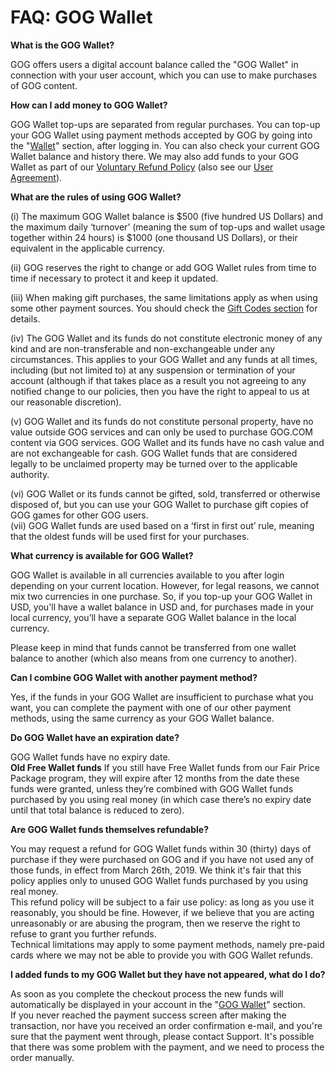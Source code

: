 FAQ: GOG Wallet
===============

**What is the GOG Wallet?**

GOG offers users a digital account balance called the "GOG Wallet" in connection with your user account, which you can use to make purchases of GOG content.

  
  
**How can I add money to GOG Wallet?**

GOG Wallet top-ups are separated from regular purchases. You can top-up your GOG Wallet using payment methods accepted by GOG by going into the "[Wallet](https://www.gog.com/wallet)" section, after logging in. You can also check your current GOG Wallet balance and history there. We may also add funds to your GOG Wallet as part of our [Voluntary Refund Policy](https://support.gog.com/hc/en-us/articles/360006129837-GOG-COM-Voluntary-Refund-Policy?product=gog) (also see our [User Agreement](https://support.gog.com/hc/en-us/articles/212632089-GOG-User-Agreement?product=gog)).

  
  
**What are the rules of using GOG Wallet?**

(i) The maximum GOG Wallet balance is $500 (five hundred US Dollars) and the maximum daily ‘turnover’ (meaning the sum of top-ups and wallet usage together within 24 hours) is $1000 (one thousand US Dollars), or their equivalent in the applicable currency.  
  
(ii) GOG reserves the right to change or add GOG Wallet rules from time to time if necessary to protect it and keep it updated.  
  
(iii) When making gift purchases, the same limitations apply as when using some other payment sources. You should check the [Gift Codes section](https://support.gog.com/hc/en-us/articles/360001948134-FAQ-Gift-codes?product=gog) for details.  
  
(iv) The GOG Wallet and its funds do not constitute electronic money of any kind and are non-transferable and non-exchangeable under any circumstances. This applies to your GOG Wallet and any funds at all times, including (but not limited to) at any suspension or termination of your account (although if that takes place as a result you not agreeing to any notified change to our policies, then you have the right to appeal to us at our reasonable discretion).  
  
(v) GOG Wallet and its funds do not constitute personal property, have no value outside GOG services and can only be used to purchase GOG.COM content via GOG services. GOG Wallet and its funds have no cash value and are not exchangeable for cash. GOG Wallet funds that are considered legally to be unclaimed property may be turned over to the applicable authority.  
  
(vi) GOG Wallet or its funds cannot be gifted, sold, transferred or otherwise disposed of, but you can use your GOG Wallet to purchase gift copies of GOG games for other GOG users.  
(vii) GOG Wallet funds are used based on a ‘first in first out’ rule, meaning that the oldest funds will be used first for your purchases.

  
  
**What currency is available for GOG Wallet?**

GOG Wallet is available in all currencies available to you after login depending on your current location. However, for legal reasons, we cannot mix two currencies in one purchase. So, if you top-up your GOG Wallet in USD, you'll have a wallet balance in USD and, for purchases made in your local currency, you’ll have a separate GOG Wallet balance in the local currency.

Please keep in mind that funds cannot be transferred from one wallet balance to another (which also means from one currency to another).

  
  
**Can I combine GOG Wallet with another payment method?**

Yes, if the funds in your GOG Wallet are insufficient to purchase what you want, you can complete the payment with one of our other payment methods, using the same currency as your GOG Wallet balance.

  
  
**Do GOG Wallet have an expiration date?**

GOG Wallet funds have no expiry date.  
**Old Free Wallet funds** If you still have Free Wallet funds from our Fair Price Package program, they will expire after 12 months from the date these funds were granted, unless they’re combined with GOG Wallet funds purchased by you using real money (in which case there’s no expiry date until that total balance is reduced to zero).

  
  
**Are GOG Wallet funds themselves refundable?**

You may request a refund for GOG Wallet funds within 30 (thirty) days of purchase if they were purchased on GOG and if you have not used any of those funds, in effect from March 26th, 2019. We think it's fair that this policy applies only to unused GOG Wallet funds purchased by you using real money.  
This refund policy will be subject to a fair use policy: as long as you use it reasonably, you should be fine. However, if we believe that you are acting unreasonably or are abusing the program, then we reserve the right to refuse to grant you further refunds.  
Technical limitations may apply to some payment methods, namely pre-paid cards where we may not be able to provide you with GOG Wallet refunds.

  
  
**I added funds to my GOG Wallet but they have not appeared, what do I do?**

As soon as you complete the checkout process the new funds will automatically be displayed in your account in the "[GOG Wallet](https://www.gog.com/wallet)" section.  
If you never reached the payment success screen after making the transaction, nor have you received an order confirmation e-mail, and you're sure that the payment went through, please contact Support. It's possible that there was some problem with the payment, and we need to process the order manually.
